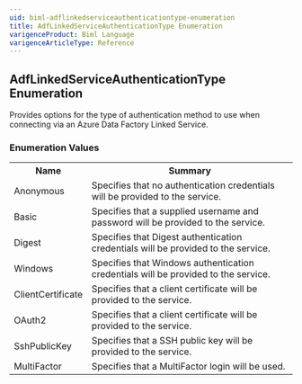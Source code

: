 ```yaml
---
uid: biml-adflinkedserviceauthenticationtype-enumeration
title: AdfLinkedServiceAuthenticationType Enumeration
varigenceProduct: Biml Language
varigenceArticleType: Reference
---
```


## AdfLinkedServiceAuthenticationType Enumeration<div class="LanguageSummary"><div class ="SummaryItem">Provides options for the type of authentication method to use when connecting via an Azure Data Factory Linked Service.</div></div><div class="EnumValueGroup">### Enumeration Values<table id="EnumValue" class="MemberList"><tbody><tr><th class="MemberNameColumnHeader">Name</th><th class="MemberSummaryColumnHeader">Summary</th></tr><tr class="cd0"><td class="MemberName">Anonymous</td><td class="MemberSummary"><div class ="SummaryItem">Specifies that no authentication credentials will be provided to the service.</div></td></tr><tr class="cd1"><td class="MemberName">Basic</td><td class="MemberSummary"><div class ="SummaryItem">Specifies that a supplied username and password will be provided to the service.</div></td></tr><tr class="cd0"><td class="MemberName">Digest</td><td class="MemberSummary"><div class ="SummaryItem">Specifies that Digest authentication credentials will be provided to the service.</div></td></tr><tr class="cd1"><td class="MemberName">Windows</td><td class="MemberSummary"><div class ="SummaryItem">Specifies that Windows authentication credentials will be provided to the service.</div></td></tr><tr class="cd0"><td class="MemberName">ClientCertificate</td><td class="MemberSummary"><div class ="SummaryItem">Specifies that a client certificate will be provided to the service.</div></td></tr><tr class="cd1"><td class="MemberName">OAuth2</td><td class="MemberSummary"><div class ="SummaryItem">Specifies that a client certificate will be provided to the service.</div></td></tr><tr class="cd0"><td class="MemberName">SshPublicKey</td><td class="MemberSummary"><div class ="SummaryItem">Specifies that a SSH public key will be provided to the service.</div></td></tr><tr class="cd1"><td class="MemberName">MultiFactor</td><td class="MemberSummary"><div class ="SummaryItem">Specifies that a MultiFactor login will be used.</div></td></tr></tbody></table></div>